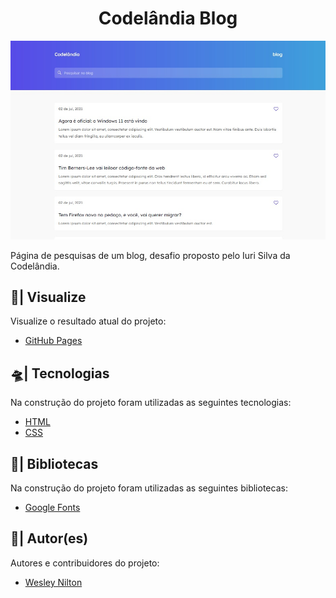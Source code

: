 <h1 align="center">Codelândia Blog</h1>

![Visão Geral](assets/img/codelandia-blog.jpg)

Página de pesquisas de um blog, desafio proposto pelo Iuri Silva da Codelândia.

## 🔎| Visualize
Visualize o resultado atual do projeto:

- [GitHub Pages](https://wesley-nilton.github.io/codelandia-blog/)

## 🛸| Tecnologias
Na construção do projeto foram utilizadas as seguintes tecnologias:

- [HTML](https://developer.mozilla.org/pt-BR/docs/Web/HTML)
- [CSS](https://developer.mozilla.org/pt-BR/docs/Web/CSS)

## 🎯| Bibliotecas
Na construção do projeto foram utilizadas as seguintes bibliotecas:

- [Google Fonts](https://fonts.google.com/)

## 👥| Autor(es)
Autores e contribuidores do projeto:

- [Wesley Nilton](https://github.com/Wesley-Nilton)